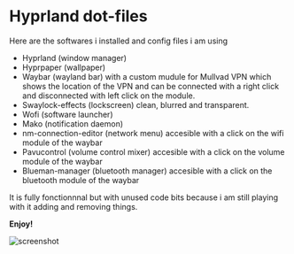 # Hyprland dot-files


Here are the softwares i installed and config files i am using
- Hyprland (window manager)
- Hyprpaper (wallpaper) 
- Waybar (wayland bar) with a custom mudule for Mullvad VPN which shows the location of the VPN and can be connected with a right click and disconnected with left click on the module.
- Swaylock-effects (lockscreen) clean, blurred and transparent.
- Wofi (software launcher)
- Mako (notification daemon)
- nm-connection-editor (network menu) accesible with a click on the wifi module of the waybar
- Pavucontrol (volume control mixer) accesible with a click on the volume module of the waybar
- Blueman-manager (bluetooth manager) accesible with a click on the bluetooth module of the waybar


It is fully fonctionnnal but with unused code bits because i am still playing with it adding and removing things.
  
**Enjoy!**

![screenshot](https://github.com/visnudeva/dot-files/blob/main/20221203_16h27m47s_grim.png)

